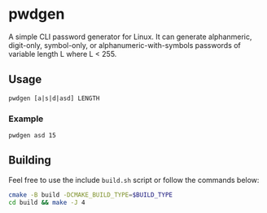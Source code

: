 # pwdgen

A simple CLI password generator for Linux. It can generate
alphanmeric, digit-only, symbol-only, or 
alphanumeric-with-symbols passwords of variable length L
where L < 255.

## Usage

`pwdgen [a|s|d|asd] LENGTH`

### Example

`pwdgen asd 15`

## Building

Feel free to use the include `build.sh` script or 
follow the commands below:

```bash
cmake -B build -DCMAKE_BUILD_TYPE=$BUILD_TYPE
cd build && make -J 4
```